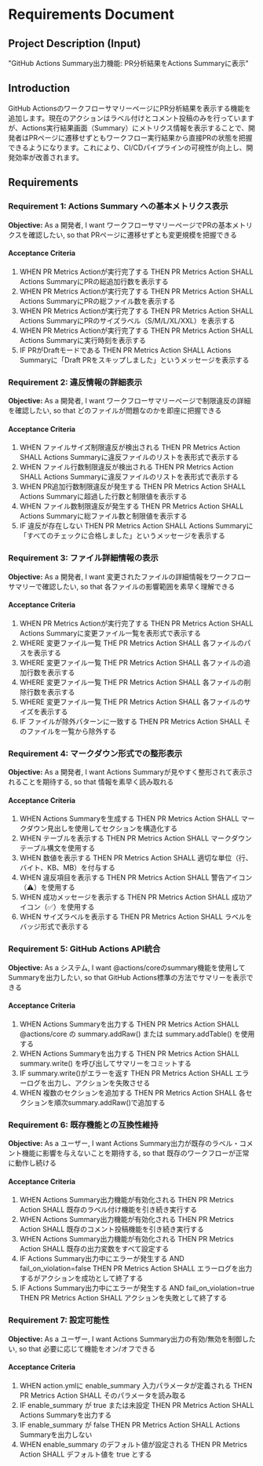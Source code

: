 # Requirements Document

## Project Description (Input)

"GitHub Actions Summary出力機能: PR分析結果をActions Summaryに表示"

## Introduction

GitHub ActionsのワークフローサマリーページにPR分析結果を表示する機能を追加します。現在のアクションはラベル付けとコメント投稿のみを行っていますが、Actions実行結果画面（Summary）にメトリクス情報を表示することで、開発者はPRページに遷移せずともワークフロー実行結果から直接PRの状態を把握できるようになります。これにより、CI/CDパイプラインの可視性が向上し、開発効率が改善されます。

## Requirements

### Requirement 1: Actions Summary への基本メトリクス表示

**Objective:** As a 開発者, I want ワークフローサマリーページでPRの基本メトリクスを確認したい, so that PRページに遷移せずとも変更規模を把握できる

#### Acceptance Criteria

1. WHEN PR Metrics Actionが実行完了する THEN PR Metrics Action SHALL Actions SummaryにPRの総追加行数を表示する
2. WHEN PR Metrics Actionが実行完了する THEN PR Metrics Action SHALL Actions SummaryにPRの総ファイル数を表示する
3. WHEN PR Metrics Actionが実行完了する THEN PR Metrics Action SHALL Actions SummaryにPRのサイズラベル（S/M/L/XL/XXL）を表示する
4. WHEN PR Metrics Actionが実行完了する THEN PR Metrics Action SHALL Actions Summaryに実行時刻を表示する
5. IF PRがDraftモードである THEN PR Metrics Action SHALL Actions Summaryに「Draft PRをスキップしました」というメッセージを表示する

### Requirement 2: 違反情報の詳細表示

**Objective:** As a 開発者, I want ワークフローサマリーページで制限違反の詳細を確認したい, so that どのファイルが問題なのかを即座に把握できる

#### Acceptance Criteria

1. WHEN ファイルサイズ制限違反が検出される THEN PR Metrics Action SHALL Actions Summaryに違反ファイルのリストを表形式で表示する
2. WHEN ファイル行数制限違反が検出される THEN PR Metrics Action SHALL Actions Summaryに違反ファイルのリストを表形式で表示する
3. WHEN PR追加行数制限違反が発生する THEN PR Metrics Action SHALL Actions Summaryに超過した行数と制限値を表示する
4. WHEN ファイル数制限違反が発生する THEN PR Metrics Action SHALL Actions Summaryに総ファイル数と制限値を表示する
5. IF 違反が存在しない THEN PR Metrics Action SHALL Actions Summaryに「すべてのチェックに合格しました」というメッセージを表示する

### Requirement 3: ファイル詳細情報の表示

**Objective:** As a 開発者, I want 変更されたファイルの詳細情報をワークフローサマリーで確認したい, so that 各ファイルの影響範囲を素早く理解できる

#### Acceptance Criteria

1. WHEN PR Metrics Actionが実行完了する THEN PR Metrics Action SHALL Actions Summaryに変更ファイル一覧を表形式で表示する
2. WHERE 変更ファイル一覧 THE PR Metrics Action SHALL 各ファイルのパスを表示する
3. WHERE 変更ファイル一覧 THE PR Metrics Action SHALL 各ファイルの追加行数を表示する
4. WHERE 変更ファイル一覧 THE PR Metrics Action SHALL 各ファイルの削除行数を表示する
5. WHERE 変更ファイル一覧 THE PR Metrics Action SHALL 各ファイルのサイズを表示する
6. IF ファイルが除外パターンに一致する THEN PR Metrics Action SHALL そのファイルを一覧から除外する

### Requirement 4: マークダウン形式での整形表示

**Objective:** As a 開発者, I want Actions Summaryが見やすく整形されて表示されることを期待する, so that 情報を素早く読み取れる

#### Acceptance Criteria

1. WHEN Actions Summaryを生成する THEN PR Metrics Action SHALL マークダウン見出しを使用してセクションを構造化する
2. WHEN テーブルを表示する THEN PR Metrics Action SHALL マークダウンテーブル構文を使用する
3. WHEN 数値を表示する THEN PR Metrics Action SHALL 適切な単位（行、バイト、KB、MB）を付与する
4. WHEN 違反項目を表示する THEN PR Metrics Action SHALL 警告アイコン（⚠️）を使用する
5. WHEN 成功メッセージを表示する THEN PR Metrics Action SHALL 成功アイコン（✅）を使用する
6. WHEN サイズラベルを表示する THEN PR Metrics Action SHALL ラベルをバッジ形式で表示する

### Requirement 5: GitHub Actions API統合

**Objective:** As a システム, I want @actions/coreのsummary機能を使用してSummaryを出力したい, so that GitHub Actions標準の方法でサマリーを表示できる

#### Acceptance Criteria

1. WHEN Actions Summaryを出力する THEN PR Metrics Action SHALL @actions/core の summary.addRaw() または summary.addTable() を使用する
2. WHEN Actions Summaryを出力する THEN PR Metrics Action SHALL summary.write() を呼び出してサマリーをコミットする
3. IF summary.write()がエラーを返す THEN PR Metrics Action SHALL エラーログを出力し、アクションを失敗させる
4. WHEN 複数のセクションを追加する THEN PR Metrics Action SHALL 各セクションを順次summary.addRaw()で追加する

### Requirement 6: 既存機能との互換性維持

**Objective:** As a ユーザー, I want Actions Summary出力が既存のラベル・コメント機能に影響を与えないことを期待する, so that 既存のワークフローが正常に動作し続ける

#### Acceptance Criteria

1. WHEN Actions Summary出力機能が有効化される THEN PR Metrics Action SHALL 既存のラベル付け機能を引き続き実行する
2. WHEN Actions Summary出力機能が有効化される THEN PR Metrics Action SHALL 既存のコメント投稿機能を引き続き実行する
3. WHEN Actions Summary出力機能が有効化される THEN PR Metrics Action SHALL 既存の出力変数をすべて設定する
4. IF Actions Summary出力中にエラーが発生する AND fail_on_violation=false THEN PR Metrics Action SHALL エラーログを出力するがアクションを成功として終了する
5. IF Actions Summary出力中にエラーが発生する AND fail_on_violation=true THEN PR Metrics Action SHALL アクションを失敗として終了する

### Requirement 7: 設定可能性

**Objective:** As a ユーザー, I want Actions Summary出力の有効/無効を制御したい, so that 必要に応じて機能をオン/オフできる

#### Acceptance Criteria

1. WHEN action.ymlに enable_summary 入力パラメータが定義される THEN PR Metrics Action SHALL そのパラメータを読み取る
2. IF enable_summary が true または未設定 THEN PR Metrics Action SHALL Actions Summaryを出力する
3. IF enable_summary が false THEN PR Metrics Action SHALL Actions Summaryを出力しない
4. WHEN enable_summary のデフォルト値が設定される THEN PR Metrics Action SHALL デフォルト値を true とする
